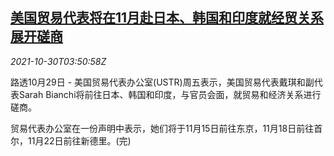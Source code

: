 <!--1635566462000-->
[美国贸易代表将在11月赴日本、韩国和印度就经贸关系展开磋商](https://cn.reuters.com/article/ustr-tai-jp-kr-india-visit-1030-idCNKBS2HK02W)
------

<div><i>2021-10-30T03:50:58Z</i></div><p>路透10月29日 - 美国贸易代表办公室(USTR)周五表示，美国贸易代表戴琪和副代表Sarah Bianchi将前往日本、韩国和印度，与官员会面，就贸易和经济关系进行磋商。</p><p>贸易代表办公室在一份声明中表示，她们将于11月15日前往东京，11月18日前往首尔，11月22日前往新德里。(完)</p>
